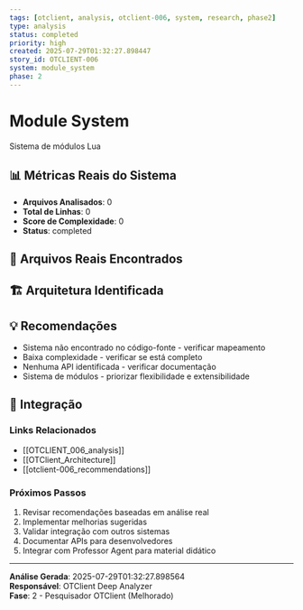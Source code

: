 ```yaml
---
tags: [otclient, analysis, otclient-006, system, research, phase2]
type: analysis
status: completed
priority: high
created: 2025-07-29T01:32:27.898447
story_id: OTCLIENT-006
system: module_system
phase: 2
---
```


# Module System

Sistema de módulos Lua

## 📊 Métricas Reais do Sistema

- **Arquivos Analisados**: 0
- **Total de Linhas**: 0
- **Score de Complexidade**: 0
- **Status**: completed

## 📁 Arquivos Reais Encontrados


## 🏗️ Arquitetura Identificada

## 💡 Recomendações
- Sistema não encontrado no código-fonte - verificar mapeamento
- Baixa complexidade - verificar se está completo
- Nenhuma API identificada - verificar documentação
- Sistema de módulos - priorizar flexibilidade e extensibilidade


## 🔗 Integração

### Links Relacionados
- [[OTCLIENT_006_analysis]]
- [[OTClient_Architecture]]
- [[otclient-006_recommendations]]

### Próximos Passos
1. Revisar recomendações baseadas em análise real
2. Implementar melhorias sugeridas
3. Validar integração com outros sistemas
4. Documentar APIs para desenvolvedores
5. Integrar com Professor Agent para material didático

---

**Análise Gerada**: 2025-07-29T01:32:27.898564  
**Responsável**: OTClient Deep Analyzer  
**Fase**: 2 - Pesquisador OTClient (Melhorado)
